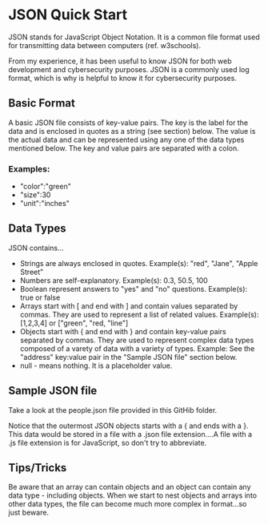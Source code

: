 <h1>JSON Quick Start</h1>

JSON stands for JavaScript Object Notation. It is a common file format used for transmitting data between computers (ref. w3schools). 

From my experience, it has been useful to know JSON for both web development and cybersecurity purposes. JSON is a commonly used log format, which is why is helpful to know it for cybersecurity purposes. 

<h2>Basic Format</h2>
A basic JSON file consists of key-value pairs. 
The key is the label for the data and is enclosed in quotes as a string (see section) below. 
The value is the actual data and can be represented using any one of the data types mentioned below. 
The key and value pairs are separated with a colon. 

<h3>Examples:</h3> 
<ul>
<li>"color":"green"</li>
<li>"size":30</li>
<li>"unit":"inches"</li>
</ul>

<h2>Data Types</h2>
JSON contains... 
<ul>
  <li>Strings are always enclosed in quotes. 
    Example(s): "red", "Jane", "Apple Street"</li>
  <li>Numbers are self-explanatory. 
    Example(s): 0.3, 50.5, 100 </li>
  <li>Boolean represent answers to "yes" and "no" questions. 
    Example(s): true or false</li>
  <li>Arrays start with [ and end with ] and contain values separated by commas. They are used to represent a list of related values.  
  Example(s): [1,2,3,4] or ["green", "red, "line"]</li>
  <li>Objects start with { and end with } and contain key-value pairs separated by commas. They are used to represent complex data types composed of a varety of data with a variety of types. 
  Example: See the "address" key:value pair in the "Sample JSON file" section below.</li>
  <li>null - means nothing. It is a placeholder value. </li>
</ul>

<h2>Sample JSON file</h2>
Take a look at the people.json file provided in this GitHib folder. 

Notice that the outermost JSON objects starts with a { and ends with a }. This data would be stored in a file with a .json file extension....A file with a .js file extension is for JavaScript, so don't try to abbreviate. 

<h2>Tips/Tricks</h2>
Be aware that an array can contain objects and an object can contain any data type - including objects. When we start to nest objects and arrays into other data types, the file can become much more complex in format...so just beware. 



